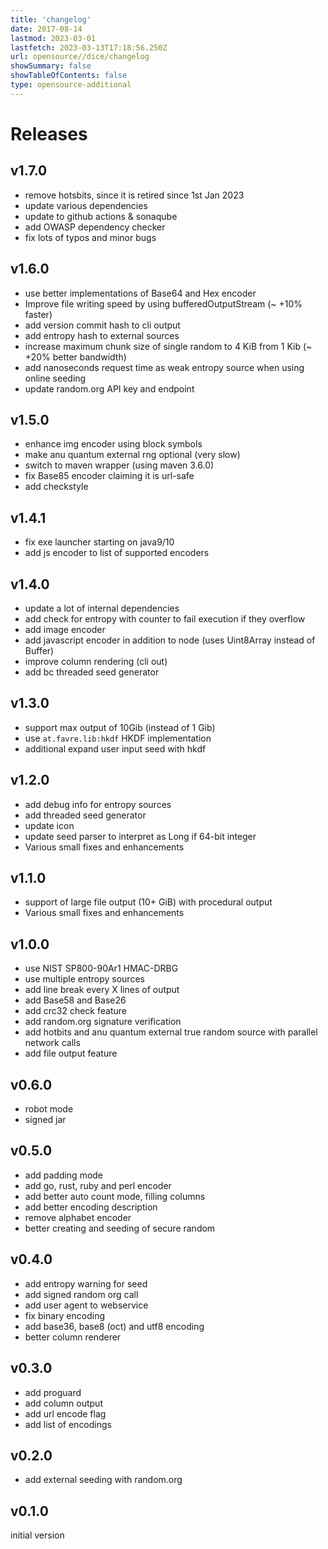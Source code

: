 ```yaml
---
title: 'changelog'
date: 2017-08-14
lastmod: 2023-03-01
lastfetch: 2023-03-13T17:18:56.250Z
url: opensource//dice/changelog
showSummary: false
showTableOfContents: false
type: opensource-additional
---
```

# Releases

## v1.7.0

* remove hotsbits, since it is retired since 1st Jan 2023
* update various dependencies
* update to github actions & sonaqube
* add OWASP dependency checker
* fix lots of typos and minor bugs

## v1.6.0
* use better implementations of Base64 and Hex encoder
* Improve file writing speed by using bufferedOutputStream (~ +10% faster)
* add version commit hash to cli output
* add entropy hash to external sources
* increase maximum chunk size of single random to 4 KiB from 1 Kib (~ +20% better bandwidth)
* add nanoseconds request time as weak entropy source when using online seeding
* update random.org API key and endpoint

## v1.5.0
* enhance img encoder using block symbols
* make anu quantum external rng optional (very slow)
* switch to maven wrapper (using maven 3.6.0)
* fix Base85 encoder claiming it is url-safe
* add checkstyle

## v1.4.1
* fix exe launcher starting on java9/10
* add js encoder to list of supported encoders

## v1.4.0
* update a lot of internal dependencies
* add check for entropy with counter to fail execution if they overflow
* add image encoder
* add javascript encoder in addition to node (uses Uint8Array instead of Buffer)
* improve column rendering (cli out)
* add bc threaded seed generator

## v1.3.0
* support max output of 10Gib (instead of 1 Gib)
* use `at.favre.lib:hkdf` HKDF implementation
* additional expand user input seed with hkdf

## v1.2.0
* add debug info for entropy sources
* add threaded seed generator
* update icon
* update seed parser to interpret as Long if 64-bit integer
* Various small fixes and enhancements

## v1.1.0
* support of large file output (10+ GiB) with procedural output
* Various small fixes and enhancements

## v1.0.0
* use NIST SP800-90Ar1 HMAC-DRBG
* use multiple entropy sources
* add line break every X lines of output
* add Base58 and Base26
* add crc32 check feature
* add random.org signature verification
* add hotbits and anu quantum external true random source with parallel network calls
* add file output feature

## v0.6.0
* robot mode
* signed jar

## v0.5.0
* add padding mode
* add go, rust, ruby and perl encoder
* add better auto count mode, filling columns
* add better encoding description
* remove alphabet encoder
* better creating and seeding of secure random

## v0.4.0
* add entropy warning for seed
* add signed random org call
* add user agent to webservice
* fix binary encoding
* add base36, base8 (oct) and utf8 encoding
* better column renderer

## v0.3.0
* add proguard
* add column output
* add url encode flag
* add list of encodings

## v0.2.0
* add external seeding with random.org

## v0.1.0

initial version
